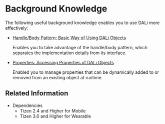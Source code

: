 # Background Knowledge


The following useful background knowledge enables you to use DALi more effectively:

- [Handle/Body Pattern: Basic Way of Using DALi Objects](handle.md)

  Enables you to take advantage of the handle/body pattern, which separates the implementation details from its interface.

- [Properties: Accessing Properties of DALi Objects](properties.md)

  Enabled you to manage properties that can be dynamically added to or removed from an existing object at runtime.


## Related Information
- Dependencies
  - Tizen 2.4 and Higher for Mobile
  - Tizen 3.0 and Higher for Wearable
